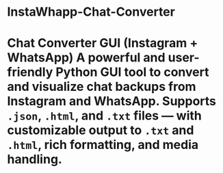 # InstaWhapp-Chat-Converter
# Chat Converter GUI (Instagram + WhatsApp)  A powerful and user-friendly Python GUI tool to convert and visualize chat backups from **Instagram** and **WhatsApp**. Supports `.json`, `.html`, and `.txt` files — with customizable output to `.txt` and `.html`, rich formatting, and media handling.
